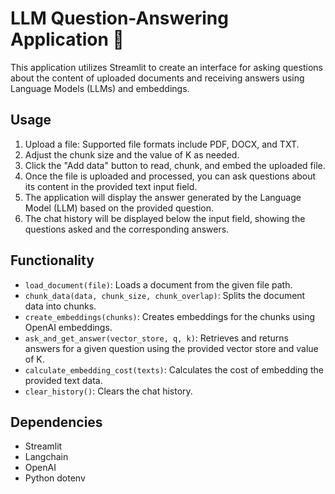 # LLM Question-Answering Application 🥋

This application utilizes Streamlit to create an interface for asking questions about the content of uploaded documents and receiving answers using Language Models (LLMs) and embeddings.


## Usage

1. Upload a file: Supported file formats include PDF, DOCX, and TXT.
2. Adjust the chunk size and the value of K as needed.
3. Click the "Add data" button to read, chunk, and embed the uploaded file.
4. Once the file is uploaded and processed, you can ask questions about its content in the provided text input field.
5. The application will display the answer generated by the Language Model (LLM) based on the provided question.
6. The chat history will be displayed below the input field, showing the questions asked and the corresponding answers.

## Functionality

- `load_document(file)`: Loads a document from the given file path.
- `chunk_data(data, chunk_size, chunk_overlap)`: Splits the document data into chunks.
- `create_embeddings(chunks)`: Creates embeddings for the chunks using OpenAI embeddings.
- `ask_and_get_answer(vector_store, q, k)`: Retrieves and returns answers for a given question using the provided vector store and value of K.
- `calculate_embedding_cost(texts)`: Calculates the cost of embedding the provided text data.
- `clear_history()`: Clears the chat history.

## Dependencies

- Streamlit
- Langchain
- OpenAI
- Python dotenv
